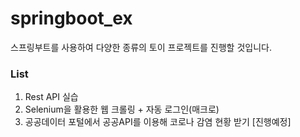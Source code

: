 # springboot_ex
 스프링부트를 사용하여 다양한 종류의 토이 프로젝트를 진행할 것입니다.
 
### List
 1. Rest API 실습
 2. Selenium을 활용한 웹 크롤링 + 자동 로그인(매크로)
 3. 공공데이터 포털에서 공공API를 이용해 코로나 감염 현황 받기 [진행예정] 
